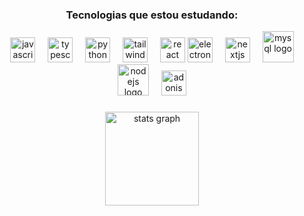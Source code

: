 
<div align="center">
    <h3>Tecnologias que estou estudando:</h3>
</div>

<div align="center">
  <img width="12" />
  <img src="https://cdn.jsdelivr.net/gh/devicons/devicon/icons/javascript/javascript-original.svg" height="40" alt="javascript logo"  />
  <img width="12" />
  <img src="https://cdn.jsdelivr.net/gh/devicons/devicon/icons/typescript/typescript-original.svg" height="40" alt="typescript logo"  />
  <img width="12" />
  <img src="https://raw.githubusercontent.com/marwin1991/profile-technology-icons/refs/heads/main/icons/python.png" height="40" alt="python logo"  />
  <img width="12" />
  <img src="https://user-images.githubusercontent.com/25181517/202896760-337261ed-ee92-4979-84c4-d4b829c7355d.png" height="40" alt="tailwind logo"  />
  <img width="12" />
  <img src="https://cdn.jsdelivr.net/gh/devicons/devicon/icons/react/react-original.svg" height="40" alt="react logo"  />
  <img src="https://cdn.jsdelivr.net/gh/devicons/devicon@latest/icons/electron/electron-original.svg" height="40" alt="electron logo"  />
  <img width="12" />
  <img src="https://cdn.jsdelivr.net/gh/devicons/devicon@latest/icons/nextjs/nextjs-original.svg"
  height="40" alt="nextjs logo"  />
  <img width="12" />
  <img src="https://user-images.githubusercontent.com/25181517/183896128-ec99105a-ec1a-4d85-b08b-1aa1620b2046.png" height="50" alt="mysql logo"/>
  <img width="12" />
  <img src="https://user-images.githubusercontent.com/25181517/183568594-85e280a7-0d7e-4d1a-9028-c8c2209e073c.png" height="50" alt="nodejs logo"  />
  <img width="12" />
  <img src="https://cdn.jsdelivr.net/gh/devicons/devicon@latest/icons/adonisjs/adonisjs-original.svg" height="40" alt="adonis logo"  />
 
 


</div>

###
<div align="center">
  <img src="https://github-readme-stats.vercel.app/api?username=rajssq&hide_title=false&hide_rank=false&show_icons=true&include_all_commits=true&count_private=true&disable_animations=false&theme=tokyonight&locale=en&hide_border=false&order=1" height="150" alt="stats graph"  />
</div>
<!-- Proudly created with GPRM ( https://gprm.itsvg.in ) -->
